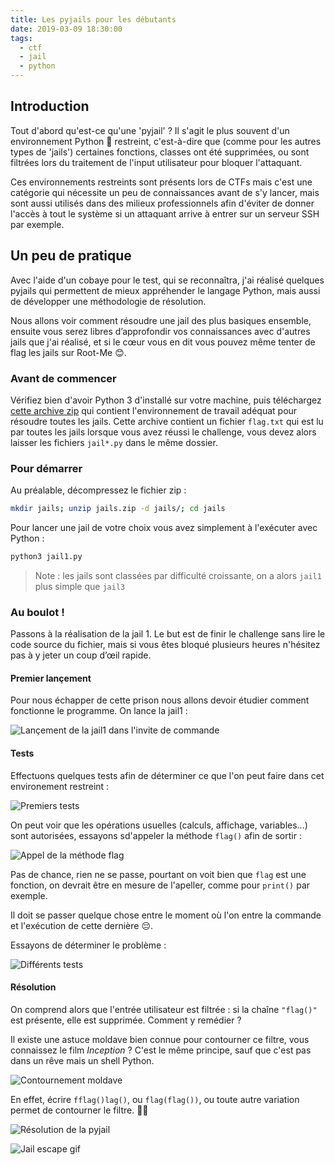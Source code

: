 ```yaml
---
title: Les pyjails pour les débutants
date: 2019-03-09 18:30:00
tags:
  - ctf
  - jail
  - python
---
```


## Introduction

Tout d'abord qu'est-ce qu'une 'pyjail' ? Il s'agit le plus souvent d'un environnement Python 🐍 restreint, c'est-à-dire que (comme pour les autres types de 'jails') certaines fonctions, classes ont été supprimées, ou sont filtrées lors du traitement de l'input utilisateur pour bloquer l'attaquant.

Ces environnements restreints sont présents lors de CTFs mais c'est une catégorie qui nécessite un peu de connaissances avant de s'y lancer, mais sont aussi utilisés dans des milieux professionnels afin d'éviter de donner l'accès à tout le système si un attaquant arrive à entrer sur un serveur SSH par exemple.

## Un peu de pratique

Avec l'aide d'un cobaye pour le test, qui se reconnaîtra, j'ai réalisé quelques pyjails qui permettent de mieux appréhender le langage Python, mais aussi de développer une méthodologie de résolution.

Nous allons voir comment résoudre une jail des plus basiques ensemble, ensuite vous serez libres d’approfondir vos connaissances avec d'autres jails que j'ai réalisé, et si le cœur vous en dit vous pouvez même tenter de flag les jails sur Root-Me 😊.

### Avant de commencer

Vérifiez bien d'avoir Python 3 d'installé sur votre machine, puis téléchargez [cette archive zip](jails.zip) qui contient l'environnement de travail adéquat pour résoudre toutes les jails. Cette archive contient un fichier `flag.txt` qui est lu par toutes les jails lorsque vous avez réussi le challenge, vous devez alors laisser les fichiers `jail*.py` dans le même dossier.

### Pour démarrer

Au préalable, décompressez le fichier zip :

```bash
mkdir jails; unzip jails.zip -d jails/; cd jails
```

Pour lancer une jail de votre choix vous avez simplement à l'exécuter avec Python :

```bash
python3 jail1.py
```

> Note : les jails sont classées par difficulté croissante, on a alors `jail1` plus simple que `jail3`

### Au boulot !

Passons à la réalisation de la jail 1. Le but est de finir le challenge sans lire le code source du fichier, mais si vous êtes bloqué plusieurs heures n'hésitez pas à y jeter un coup d’œil rapide.

#### Premier lançement

Pour nous échapper de cette prison nous allons devoir étudier comment fonctionne le programme. On lance la jail1 :

![Lançement de la jail1 dans l'invite de commande](launch.png)

#### Tests

Effectuons quelques tests afin de déterminer ce que l'on peut faire dans cet environement restreint :

![Premiers tests](tests.png)

On peut voir que les opérations usuelles (calculs, affichage, variables...) sont autorisées, essayons sd'appeler la méthode `flag()` afin de sortir :

![Appel de la méthode flag](tests2.png)

Pas de chance, rien ne se passe, pourtant on voit bien que `flag` est une fonction, on devrait être en mesure de l'apeller, comme pour `print()` par exemple.

Il doit se passer quelque chose entre le moment où l'on entre la commande et l'exécution de cette dernière 😔.

Essayons de déterminer le problème :

![Différents tests](tests3.png)

#### Résolution

On comprend alors que l'entrée utilisateur est filtrée : si la chaîne `"flag()"` est présente, elle est supprimée. Comment y remédier ?

Il existe une astuce moldave bien connue pour contourner ce filtre, vous connaissez le film *Inception* ? C'est le même principe, sauf que c'est pas dans un rêve mais un shell Python.

![Contournement moldave](tests4.png)

En effet, écrire `fflag()lag()`, ou `flag(flag())`, ou toute autre variation permet de contourner le filtre. 🎉🎉

![Résolution de la pyjail](finish.png)

![Jail escape gif](https://media.giphy.com/media/l0OWistc2HUjf6PKM/giphy.gif)

